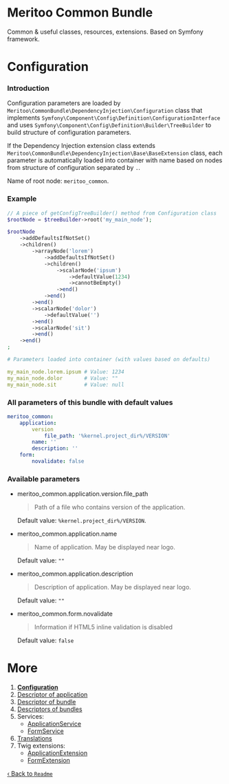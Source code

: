 # Meritoo Common Bundle

Common & useful classes, resources, extensions. Based on Symfony framework.

# Configuration

### Introduction

Configuration parameters are loaded by `Meritoo\CommonBundle\DependencyInjection\Configuration` class that implements `Symfony\Component\Config\Definition\ConfigurationInterface` and uses `Symfony\Component\Config\Definition\Builder\TreeBuilder` to build structure of configuration parameters.

If the Dependency Injection extension class extends `Meritoo\CommonBundle\DependencyInjection\Base\BaseExtension` class, each parameter is automatically loaded into container with name based on nodes from structure of configuration separated by `.`.

Name of root node: `meritoo_common`.

### Example

```php
// A piece of getConfigTreeBuilder() method from Configuration class
$rootNode = $treeBuilder->root('my_main_node');

$rootNode
    ->addDefaultsIfNotSet()
    ->children()
        ->arrayNode('lorem')
            ->addDefaultsIfNotSet()
            ->children()
                ->scalarNode('ipsum')
                    ->defaultValue(1234)
                    ->cannotBeEmpty()
                ->end()
            ->end()
        ->end()
        ->scalarNode('dolor')
            ->defaultValue('')
        ->end()
        ->scalarNode('sit')
        ->end()
    ->end()
;
```

```yaml
# Parameters loaded into container (with values based on defaults)

my_main_node.lorem.ipsum # Value: 1234
my_main_node.dolor       # Value: ""
my_main_node.sit         # Value: null
```

### All parameters of this bundle with default values

```yaml
meritoo_common:
    application:
        version
            file_path: '%kernel.project_dir%/VERSION'
        name: ''
        description: ''
    form:
        novalidate: false
```

### Available parameters

* meritoo_common.application.version.file_path

    > Path of a file who contains version of the application.

    Default value: `%kernel.project_dir%/VERSION`.

* meritoo_common.application.name

    > Name of application. May be displayed near logo.
    
    Default value: `""`

* meritoo_common.application.description

    > Description of application. May be displayed near logo.
    
    Default value: `""`

* meritoo_common.form.novalidate

    > Information if HTML5 inline validation is disabled
    
    Default value: `false`

# More

1. [**Configuration**](Configuration.md)
2. [Descriptor of application](Descriptor-of-application.md)
3. [Descriptor of bundle](Descriptor-of-bundle.md)
4. [Descriptors of bundles](Descriptors-of-bundles.md)
5. Services:
	- [ApplicationService](Services/ApplicationService.md)
	- [FormService](Services/FormService.md)
6. [Translations](Translations.md)
7. Twig extensions:
	- [ApplicationExtension](Twig-Extensions/ApplicationExtension.md)
	- [FormExtension](Twig-Extensions/FormExtension.md)

[&lsaquo; Back to `Readme`](../README.md)
